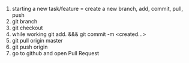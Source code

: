 1. starting a new task/feature = create a new branch, add, commit, pull, push
2. git branch <branchname>
3. git checkout <branchname>
3. while working git add. &&& git commit -m <created...>
4. git pull origin master
5. git push origin <branchname>
6. go to github and open Pull Request 